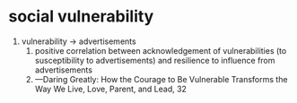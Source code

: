 # social vulnerability
1. vulnerability → advertisements
	1. positive correlation between acknowledgement of vulnerabilities (to susceptibility to advertisements) and resilience to influence from advertisements
	2. —Daring Greatly: How the Courage to Be Vulnerable Transforms the Way We Live, Love, Parent, and Lead, 32